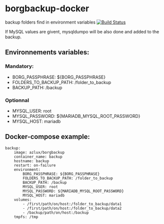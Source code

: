 # borgbackup-docker
backup folders find in environment variables
[![Build Status](https://ci.azlux.fr/api/badges/azlux/borgbackup-docker/status.svg)](https://ci.azlux.fr/azlux/borgbackup-docker)


If MySQL values are givent, mysqldumpo will be also done and added to the backup.

## Environnements variables:

### Mandatory:
- BORG_PASSPHRASE: ${BORG_PASSPHRASE}
- FOLDERS_TO_BACKUP_PATH: /folder_to_backup
- BACKUP_PATH: /backup

### Optionnal
- MYSQL_USER: root
- MYSQL_PASSWORD: ${MARIADB_MYSQL_ROOT_PASSWORD}
- MYSQL_HOST: mariadb


## Docker-compose example:
```
backup:
    image: azlux/borgbackup
    container_name: backup
    hostname: backup
    restart: on-failure
    environment:
        BORG_PASSPHRASE: ${BORG_PASSPHRASE}
        FOLDERS_TO_BACKUP_PATH: /folder_to_backup
        BACKUP_PATH: /backup
        MYSQL_USER: root
        MYSQL_PASSWORD: ${MARIADB_MYSQL_ROOT_PASSWORD}
        MYSQL_HOST: mariadb
    volumes:
        - /first/path/on/host:/folder_to_backup/data1
        - /first/path/on/host:/folder_to_backup/data2
        - /backup/path/on/host:/backup
    tmpfs: /tmp
```